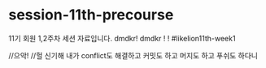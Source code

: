 # session-11th-precourse
11기 회원 1,2주차 세션 자료입니다.
dmdkr!
dmdkr ! ! 
#likelion11th-week1




//으악!
//헐 신기해 내가 conflict도 해결하고 커밋도 하고 머지도 하고 푸쉬도 하다니